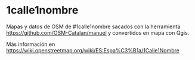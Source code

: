 # 1calle1nombre
Mapas y datos de OSM de #1calle1nombre sacados con la herramienta https://github.com/OSM-Catalan/manuel y convertidos en mapa con Qgis.

Más información en https://wiki.openstreetmap.org/wiki/ES:Espa%C3%B1a/1Calle1Nombre


